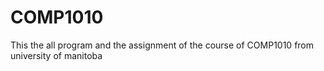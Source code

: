 # COMP1010
 This the all program and the assignment of the course of COMP1010 from university of manitoba
